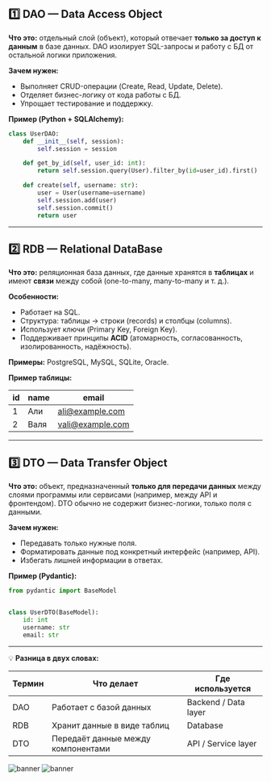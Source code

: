 ## 1️⃣ **DAO — Data Access Object**

**Что это:** отдельный слой (объект), который отвечает **только за доступ к данным** в базе данных.
DAO изолирует SQL-запросы и работу с БД от остальной логики приложения.

**Зачем нужен:**

* Выполняет CRUD-операции (Create, Read, Update, Delete).
* Отделяет бизнес-логику от кода работы с БД.
* Упрощает тестирование и поддержку.

**Пример (Python + SQLAlchemy):**

```python
class UserDAO:
    def __init__(self, session):
        self.session = session

    def get_by_id(self, user_id: int):
        return self.session.query(User).filter_by(id=user_id).first()

    def create(self, username: str):
        user = User(username=username)
        self.session.add(user)
        self.session.commit()
        return user
```

---

## 2️⃣ **RDB — Relational DataBase**

**Что это:** реляционная база данных, где данные хранятся в **таблицах** и имеют **связи** между собой (one-to-many,
many-to-many и т. д.).

**Особенности:**

* Работает на SQL.
* Структура: таблицы → строки (records) и столбцы (columns).
* Использует ключи (Primary Key, Foreign Key).
* Поддерживает принципы **ACID** (атомарность, согласованность, изолированность, надёжность).

**Примеры:** PostgreSQL, MySQL, SQLite, Oracle.

**Пример таблицы:**

| id | name | email                                       |
|----|------|---------------------------------------------|
| 1  | Али  | [ali@example.com](mailto:ali@example.com)   |
| 2  | Валя | [vali@example.com](mailto:vali@example.com) |

---

## 3️⃣ **DTO — Data Transfer Object**

**Что это:** объект, предназначенный **только для передачи данных** между слоями программы или сервисами (например,
между API и фронтендом).
DTO обычно не содержит бизнес-логики, только поля с данными.

**Зачем нужен:**

* Передавать только нужные поля.
* Форматировать данные под конкретный интерфейс (например, API).
* Избегать лишней информации в ответах.

**Пример (Pydantic):**

```python
from pydantic import BaseModel


class UserDTO(BaseModel):
    id: int
    username: str
    email: str
```

---

💡 **Разница в двух словах:**

| Термин | Что делает                         | Где используется     |
|--------|------------------------------------|----------------------|
| DAO    | Работает с базой данных            | Backend / Data layer |
| RDB    | Хранит данные в виде таблиц        | Database             |
| DTO    | Передаёт данные между компонентами | API / Service layer  |

![banner](https://i.postimg.cc/4yCmHLNd/dao-rdb-dto-architecture.png "banner")
![banner](https://i.postimg.cc/zGpb2Fpt/Chat-GPT-Image-8-2025-16-41-47.png "banner")

